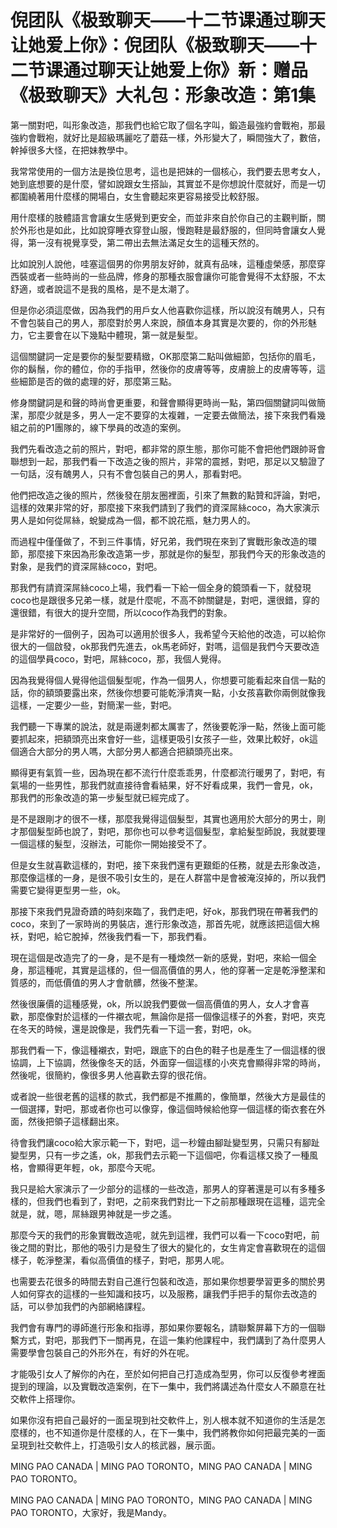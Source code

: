 # 倪团队《极致聊天——十二节课通过聊天让她爱上你》：倪团队《极致聊天——十二节课通过聊天让她爱上你》新：赠品《极致聊天》大礼包：形象改造：第1集

第一關對吧，叫形象改造，那我們也給它取了個名字叫，鍛造最強約會戰袍，那最強約會戰袍，就好比是超級瑪麗吃了蘑菇一樣，外形變大了，瞬間強大了，數倍，幹掉很多大怪，在把妹教學中。

我常常使用的一個方法是換位思考，這也是把妹的一個核心，我們要去思考女人，她到底想要的是什麼，譬如說跟女生搭訕，其實並不是你想說什麼就好，而是一切都圍繞著用什麼樣的開場白，女生會聽起來更容易接受比較舒服。

用什麼樣的肢體語言會讓女生感覺到更安全，而並非來自於你自己的主觀判斷，關於外形也是如此，比如說穿睡衣穿登山服，慢跑鞋是最舒服的，但同時會讓女人覺得，第一沒有視覺享受，第二帶出去無法滿足女生的這種天然的。

比如說別人說他，哇塞這個男的你男朋友好帥，就真有品味，這種虛榮感，那麼穿西裝或者一些時尚的一些品牌，修身的那種衣服會讓你可能會覺得不太舒服，不太舒適，或者說這不是我的風格，是不是太潮了。

但是你必須這麼做，因為我們的用戶女人他喜歡你這樣，所以說沒有醜男人，只有不會包裝自己的男人，那麼對於男人來說，顏值本身其實是次要的，你的外形魅力，它主要會在以下幾點中體現，第一就是髮型。

這個關鍵詞一定是要你的髮型要精緻，OK那麼第二點叫做細節，包括你的眉毛，你的鬍鬚，你的體位，你的手指甲，然後你的皮膚等等，皮膚臉上的皮膚等等，這些細節是否的做的處理的好，那麼第三點。

修身關鍵詞是和聲的時尚會更重要，和聲會顯得更時尚一點，第四個關鍵詞叫做簡潔，那麼少就是多，男人一定不要穿的太複雜，一定要去做簡法，接下來我們看幾組之前的P1團隊的，線下學員的改造的案例。

我們先看改造之前的照片，對吧，都非常的原生態，那你可能不會把他們跟帥哥會聯想到一起，那我們看一下改造之後的照片，非常的震撼，對吧，那足以又驗證了一句話，沒有醜男人，只有不會包裝自己的男人，那看對吧。

他們把改造之後的照片，然後發在朋友圈裡面，引來了無數的點贊和評論，對吧，這樣的效果非常的好，那麼接下來我們請到了我們的資深屌絲coco，為大家演示男人是如何從屌絲，蛻變成為一個，都不說花瓶，魅力男人的。

而過程中僅僅做了，不到三件事情，好兄弟，我們現在來到了實戰形象改造的環節，那麼接下來因為形象改造第一步，那就是你的髮型，那我們今天的形象改造的對象，是我們的資深屌絲coco，對吧。

那我們有請資深屌絲coco上場，我們看一下給一個全身的鏡頭看一下，就發現coco也是跟很多兄弟一樣，就是什麼呢，不高不帥關鍵是，對吧，還很錯，穿的還很錯，有很大的提升空間，所以coco作為我們的對象。

是非常好的一個例子，因為可以適用於很多人，我希望今天給他的改造，可以給你很大的一個啟發，ok那我們先進去，ok馬老師好，對嗎，這個是我們今天要改造的這個學員coco，對吧，屌絲coco，那，我個人覺得。

因為我覺得個人覺得他這個髮型呢，作為一個男人，你想要可能看起來自信一點的話，你的額頭要露出來，然後你想要可能乾淨清爽一點，小女孩喜歡你兩側就像我這樣，一定要少一些，對簡潔一些，對吧。

我們聽一下專業的說法，就是兩邊刺都太厲害了，然後要乾淨一點，然後上面可能要抓起來，把額頭亮出來會好一些，這樣更吸引女孩子一些，效果比較好，ok這個適合大部分的男人嗎，大部分男人都適合把額頭亮出來。

顯得更有氣質一些，因為現在都不流行什麼乖乖男，什麼都流行暖男了，對吧，有氣場的一些男性，那我們就直接待會看結果，好不好看成果，我們一會見，ok，那我們的形象改造的第一步髮型就已經完成了。

是不是跟剛才的很不一樣，那麼我覺得這個髮型，其實也適用於大部分的男士，剛才那個髮型師也說了，對吧，那你也可以參考這個髮型，拿給髮型師說，我就要理一個這樣的髮型，沒辦法，可能你一開始接受不了。

但是女生就喜歡這樣的，對吧，接下來我們還有更艱鉅的任務，就是去形象改造，那麼像這樣的一身，是很不吸引女生的，是在人群當中是會被淹沒掉的，所以我們需要它變得更型男一些，ok。

那接下來我們見證奇蹟的時刻來臨了，我們走吧，好ok，那我們現在帶著我們的coco，來到了一家時尚的男裝店，進行形象改造，那首先呢，就應該把這個大棉袄，對吧，給它脫掉，然後我們看一下，那我們看。

現在這個是改造完了的一身，是不是有一種煥然一新的感覺，對吧，來給一個全身，那這種呢，其實是這樣的，但一個高價值的男人，他的穿著一定是乾淨整潔和質感的，而低價值的男人才會骯髒，然後不整潔。

然後很廉價的這種感覺，ok，所以說我們要做一個高價值的男人，女人才會喜歡，那麼像對於這樣的一件襯衣呢，無論你是搭一個像這樣子的外套，對吧，夾克在冬天的時候，還是說像是，我們先看一下這一套，對吧，ok。

那我們看一下，像這種襯衣，對吧，跟底下的白色的鞋子也是產生了一個這樣的很協調，上下協調，然後像冬天的話，外面穿一個這樣的小夾克會顯得非常的時尚，然後呢，很簡約，像很多男人他喜歡去穿的很花俏。

或者說一些很老舊的這樣的款式，我們都是不推薦的，像簡單，然後大方是最佳的一個選擇，對吧，那或者你也可以像穿，像這個時候給他穿一個這樣的衛衣套在外面，然後把領子這樣翻出來。

待會我們讓coco給大家示範一下，對吧，這一秒鐘由腳趾變型男，只需只有腳趾變型男，只有一步之遙，ok，那我們去示範一下這個吧，你看這樣又換了一種風格，會顯得更年輕，ok，那麼今天呢。

我只是給大家演示了一少部分的這樣的一些改造，那男人的穿著還是可以有多種多樣的，但我們也看到了，對吧，之前來我們對比一下之前那種跟現在這種，這完全就是，就，嗯，屌絲跟男神就是一步之遙。

那麼今天的我們的形象實戰改造呢，就先到這裡，我們可以看一下coco對吧，前後之間的對比，那他的吸引力是發生了很大的變化的，女生肯定會喜歡現在的這個樣子，乾淨整潔，看似高價值的樣子，對吧，那男人呢。

也需要去花很多的時間去對自己進行包裝和改造，那如果你想要學習更多的關於男人如何穿衣的這樣的一些知識和技巧，以及服務，讓我們手把手的幫你去改造的話，可以參加我們的內部網絡課程。

我們會有專門的導師進行形象和指導，那如果你要報名，請聯繫屏幕下方的一個聯繫方式，對吧，那我們下一關再見，在這一集約他課程中，我們講到了為什麼男人需要學會包裝自己的外形外在，有好的外在呢。

才能吸引女人了解你的內在，至於如何把自己打造成為型男，你可以反復參考裡面提到的理論，以及實戰改造案例，在下一集中，我們將講述為什麼女人不願意在社交軟件上搭理你。

如果你沒有把自己最好的一面呈現到社交軟件上，別人根本就不知道你的生活是怎麼樣的，也不知道你是什麼樣的人，在下一集中，我們將教你如何把最完美的一面呈現到社交軟件上，打造吸引女人的核武器，展示面。

MING PAO CANADA | MING PAO TORONTO，MING PAO CANADA | MING PAO TORONTO。

MING PAO CANADA | MING PAO TORONTO，MING PAO CANADA | MING PAO TORONTO，大家好，我是Mandy。

